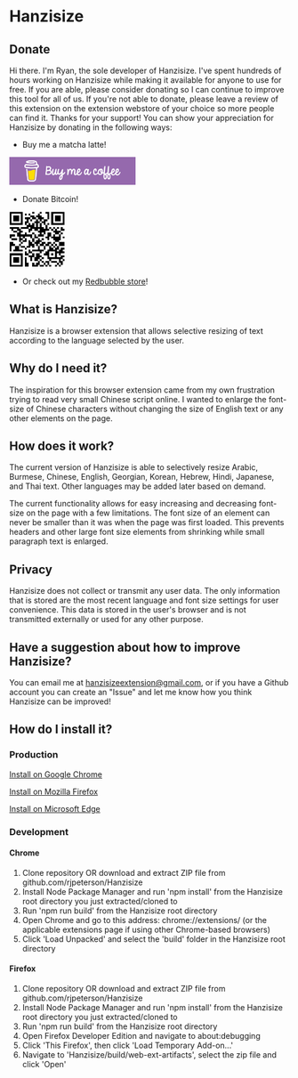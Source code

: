 # Hanzisize

## Donate
Hi there. I'm Ryan, the sole developer of Hanzisize. I've spent hundreds of hours working on Hanzisize while making it available for anyone to use for free. If you are able, please consider donating so I can continue to improve this tool for all of us. If you're not able to donate, please leave a review of this extension on the extension webstore of your choice so more people can find it. Thanks for your support!
You can show your appreciation for Hanzisize by donating in the following ways:
* Buy me a matcha latte\!

<a href="https://www.buymeacoffee.com/djmouthguard"><img src="https://github.com/rjpeterson/Hanzisize/blob/master/src/images/BMC.png" height="50px" alt="buy me a coffee button"></a>

* Donate Bitcoin\!

<img src="https://github.com/rjpeterson/Hanzisize/blob/master/src/images/btcdonation.jpeg" width="100px" height="100px" alt="bitcoin qr code">

* Or check out my [Redbubble store](www.redbubble.com/people/djmouthguard/shop)\!

## What is Hanzisize?
Hanzisize is a browser extension that allows selective resizing of text according to the language selected by the user.

## Why do I need it?
The inspiration for this browser extension came from my own frustration trying to read very small Chinese script online. I wanted to enlarge the font-size of Chinese characters without changing the size of English text or any other elements on the page.

## How does it work?
The current version of Hanzisize is able to selectively resize Arabic, Burmese, Chinese, English, Georgian, Korean, Hebrew, Hindi, Japanese, and Thai text. Other languages may be added later based on demand.

The current functionality allows for easy increasing and decreasing font-size on the page with a few limitations.
The font size of an element can never be smaller than it was when the page was first loaded. This prevents headers and other large font size elements from shrinking while small paragraph text is enlarged.

## Privacy
Hanzisize does not collect or transmit any user data. The only information that is stored are the most recent language and font size settings for user convenience. This data is stored in the user's browser and is not transmitted externally or used for any other purpose.

## Have a suggestion about how to improve Hanzisize?
You can email me at hanzisizeextension@gmail.com, or if you have a Github account you can create an "Issue" and let me know how you think Hanzisize can be improved!

## How do I install it?

### Production
[Install on Google Chrome](https://chrome.google.com/webstore/detail/hanzisize/jcljolcajgicemckjlgndbmoaeoobodk)

[Install on Mozilla Firefox](https://addons.mozilla.org/en-US/firefox/addon/hanzisize/)

[Install on Microsoft Edge](https://microsoftedge.microsoft.com/addons/detail/hanzisize/kfnlbmlnhaikojdaedhjfbjjfgklblfa)

### Development
#### Chrome
1. Clone repository OR download and extract ZIP file from github.com/rjpeterson/Hanzisize
2. Install Node Package Manager and run 'npm install' from the Hanzisize root directory you just extracted/cloned to
3. Run 'npm run build' from the Hanzisize root directory
4. Open Chrome and go to this address: chrome://extensions/ (or the applicable extensions page if using other Chrome-based browsers)
5. Click 'Load Unpacked' and select the 'build' folder in the Hanzisize root directory

#### Firefox
1. Clone repository OR download and extract ZIP file from github.com/rjpeterson/Hanzisize
2. Install Node Package Manager and run 'npm install' from the Hanzisize root directory you just extracted/cloned to
3. Run 'npm run build' from the Hanzisize root directory
6. Open Firefox Developer Edition and navigate to about:debugging
7. Click 'This Firefox', then click 'Load Temporary Add-on...'
8. Navigate to 'Hanzisize/build/web-ext-artifacts', select the zip file and click 'Open'